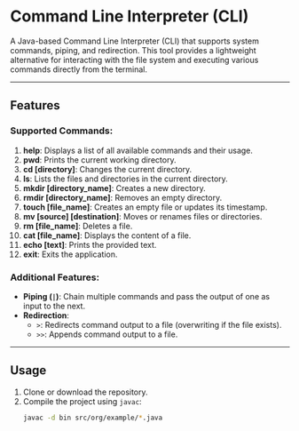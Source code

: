 # Command Line Interpreter (CLI)

A Java-based Command Line Interpreter (CLI) that supports system commands, piping, and redirection. This tool provides a lightweight alternative for interacting with the file system and executing various commands directly from the terminal.

---

## Features

### Supported Commands:
1. **help**: Displays a list of all available commands and their usage.
2. **pwd**: Prints the current working directory.
3. **cd [directory]**: Changes the current directory.
4. **ls**: Lists the files and directories in the current directory.
5. **mkdir [directory_name]**: Creates a new directory.
6. **rmdir [directory_name]**: Removes an empty directory.
7. **touch [file_name]**: Creates an empty file or updates its timestamp.
8. **mv [source] [destination]**: Moves or renames files or directories.
9. **rm [file_name]**: Deletes a file.
10. **cat [file_name]**: Displays the content of a file.
11. **echo [text]**: Prints the provided text.
12. **exit**: Exits the application.

### Additional Features:
- **Piping (`|`)**: Chain multiple commands and pass the output of one as input to the next.
- **Redirection**:
  - `>`: Redirects command output to a file (overwriting if the file exists).
  - `>>`: Appends command output to a file.

---

## Usage

1. Clone or download the repository.
2. Compile the project using `javac`:
   ```bash
   javac -d bin src/org/example/*.java
